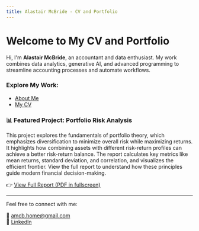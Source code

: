 ```yaml
---
title: Alastair McBride - CV and Portfolio
---
```


# Welcome to My CV and Portfolio

Hi, I'm **Alastair McBride**, an accountant and data enthusiast. My work combines data analytics, generative AI, and advanced programming to streamline accounting processes and automate workflows.

### Explore My Work:

- [About Me](about.md)
- [My CV](cv.md)

### 📊 Featured Project: Portfolio Risk Analysis

This project explores the fundamentals of portfolio theory, which emphasizes diversification to minimize overall risk while maximizing returns. It highlights how combining assets with different risk-return profiles can achieve a better risk-return balance. The report calculates key metrics like mean returns, standard deviation, and correlation, and visualizes the efficient frontier. View the full report to understand how these principles guide modern financial decision-making.

👉 [View Full Report (PDF in fullscreen)](portfolio-risk-analysis.html)

---

Feel free to connect with me:

📧 [amcb.home@gmail.com](mailto:amcb.home@gmail.com)  
🔗 [LinkedIn](https://www.linkedin.com/in/alastairmcbride/)



